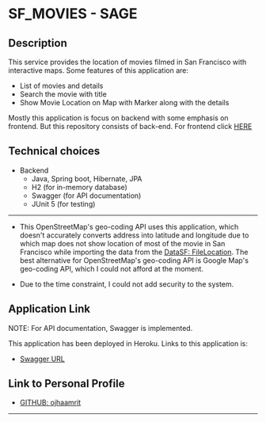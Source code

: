 # SF_MOVIES - SAGE 

## Description
This service provides the location of movies filmed in San Francisco with interactive maps. 
Some features of this application are: 
- List of movies and details
- Search the movie with title
- Show Movie Location on Map with Marker along with the details

Mostly this application is focus on backend with some emphasis on frontend. But this repository consists of back-end. For frontend click [HERE](https://github.com/ojhaamrit/sf-movies-frontend)

## Technical choices
- Backend
   - Java, Spring boot, Hibernate, JPA
   - H2 (for in-memory database)
   - Swagger (for API documentation)
   - JUnit 5 (for testing)
   
---

- This OpenStreetMap's geo-coding API uses this application, which doesn't accurately converts 
address into latitude and longitude due to which map does not show location of most of the 
movie in San Francisco while importing the data from the [DataSF: FileLocation](https://data.sfgov.org/resource/yitu-d5am.json).
The best alternative for  OpenStreetMap's geo-coding API is Google Map's geo-coding API, which I could not afford at the moment.

- Due to the time constraint, I could not add security to the system.


## Application Link
NOTE: For API documentation, Swagger is implemented.  

This application has been deployed in Heroku. Links to this application is:
- [Swagger URL](https://sf-movies-backend.herokuapp.com/swagger-ui.html)

## Link to Personal Profile

- [GITHUB: ojhaamrit](https://github.com/ojhaamrit)

---
